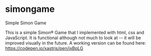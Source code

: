 # simongame
Simple Simon Game

This is a simple Simon® Game that I implemented with html, css and JavaScript. It is functional although not much to look at -- it will be improved visually in the future.
A working version can be found here: https://codepen.io/xastris/pen/jxBpLG
